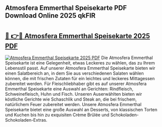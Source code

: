 ## Atmosfera Emmerthal Speisekarte PDF Download Online 2025 qkFIR

# <h2><a href="http://gcao69.nevu.top/?p=Atmosfera+Emmerthal+Speisekarte">🔗 👉🔴 Atmosfera Emmerthal Speisekarte 2025 PDF</a></h2>

[![Atmosfera Emmerthal Speisekarte 2025 PDF](https://i.imgur.com/dBaPXMq.png)](http://gcao69.nevu.top/?p=Atmosfera+Emmerthal+Speisekarte)
Die Atmosfera Emmerthal Speisekarte ist eine Gelegenheit, etwas Leckeres zu wählen, das zu Ihrem Lebensstil passt. Auf unserer Atmosfera Emmerthal Speisekarte bieten wir einen Salatbereich an, in dem Sie aus verschiedenen Salaten wählen können, die mit frischen Zutaten für ein leichtes und leckeres Mittagessen zubereitet werden. Für Fleischliebhaber gibt es auf unserer Atmosfera Emmerthal Speisekarte eine Auswahl an Gerichten: Rindfleisch, Schweinefleisch, Huhn und Fisch. Unseren Auserwählten bieten wir köstliche Gerichte wie Schaschlik und Steak an, die bei frischem, natürlichem Feuer zubereitet werden. Unsere Atmosfera Emmerthal Speisekarte bietet eine große Auswahl an Desserts, von klassischen Torten und Kuchen bis hin zu exquisiten Crème Brûlée und Schokoladen-Schokoladen-Extras.
